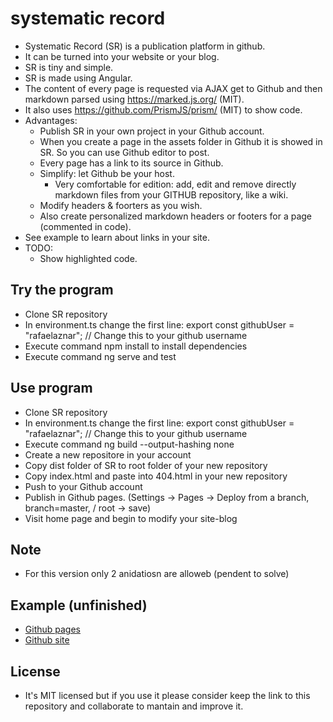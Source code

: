 # systematic record

* Systematic Record (SR) is a publication platform in github.
* It can be turned into your website or your blog.
* SR is tiny and simple.
* SR is made using Angular.
* The content of every page is requested via AJAX get to Github and then markdown parsed using https://marked.js.org/ (MIT).
* It also uses https://github.com/PrismJS/prism/ (MIT) to show code.
* Advantages:
  * Publish SR in your own project in your Github account.
  * When you create a page in the assets folder in Github it is showed in SR. So you can use Github editor to post.
  * Every page has a link to its source in Github.
  * Simplify: let Github be your host.
    * Very comfortable for edition: add, edit and remove directly markdown files from your GITHUB repository, like a wiki.
  * Modify headers & foorters as you wish.
  * Also create personalized markdown headers or footers for a page (commented in code).
* See example to learn about links in your site.
* TODO:
  * Show highlighted code.
  
## Try the program

* Clone SR repository
* In environment.ts change the first line: export const githubUser = "rafaelaznar"; // Change this to your github username
* Execute command npm install to install dependencies
* Execute command ng serve and test

## Use program

* Clone SR repository
* In environment.ts change the first line: export const githubUser = "rafaelaznar"; // Change this to your github username
* Execute command ng build --output-hashing none
* Create a new repositore in your account
* Copy dist folder of SR to root folder of your new repository
* Copy index.html and paste into 404.html in your new repository
* Push to your Github account
* Publish in Github pages. (Settings -> Pages -> Deploy from a branch, branch=master, / root -> save)
* Visit home page and begin to modify your site-blog
  
## Note

* For this version only 2 anidatiosn are alloweb (pendent to solve)

## Example (unfinished)

* [Github pages](https://rafaelaznar.github.io/)
* [Github site](https://github.com/rafaelaznar/rafaelaznar.github.io/blob/master/assets/home.md)

## License

* It's MIT licensed but if you use it please consider keep the link to this repository and collaborate to mantain and improve it.
